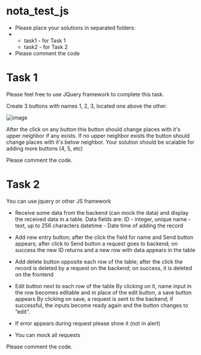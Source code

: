 # nota_test_js
- Please place your solutions in separated folders:
- 
  - task1 - for Task 1
  - task2 - for Task 2 
- Please comment the code

# **Task 1**
Please feel free to use JQuery framework   to complete this task.

Create 3 buttons with names 1, 2, 3, located one above the other.

![image](https://github.com/mskozhanova/nota_test_js/assets/17182091/98d45fab-911c-4b4d-ba73-9e87d24af583)

After the click on any button this button should change places with it's upper neighbor if any exists. If no upper neighbor exists the button should change places with it's below neighbor.
Your solution should be scalable for adding more buttons (4, 5, etc)

Please comment the code.

# **Task 2**

You can use jquery or other JS framework

- Receive some data from the backend (can mock the data) and display the received data in a table. Data fields are:
ID - integer, unique
name - text, up to 256 characters
datetime - Date time of adding the record

- Add new entry button; after the click the field for name and Send button appears; after click to Send button a request goes to backend; on success the new ID returns and a new row with data appears in the table

- Add delete button opposite each row of the table;  after the click the record is deleted by a request on the backend; on success, it is deleted on the frontend

- Edit button next to each row of the table
By clicking on it, name input in the row  becomes editable and in place of the edit button, a save button appears
By clicking on save, a request is sent to the backend; if successful, the inputs become ready again and the button changes to “edit”.

- If error appears during request please show it (not in alert)

- You can mock all requests

Please comment the code.
